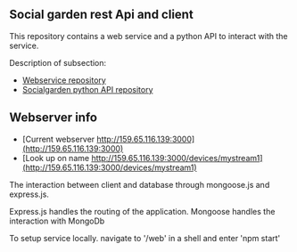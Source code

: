 ## Social garden rest Api and client
This repository contains a web service and a python API to interact with the service.

Description of subsection:

* [Webservice repository](https://github.com/RohlederCPH/socialgarden/tree/master/web)
* [Socialgarden python API repository](https://github.com/RohlederCPH/socialgarden/tree/master/python)


## Webserver info
* [Current webserver http://159.65.116.139:3000](http://159.65.116.139:3000)
* [Look up on name http://159.65.116.139:3000/devices/mystream1](http://159.65.116.139:3000/devices/mystream1)

The interaction between client and database through mongoose.js and express.js.

Express.js handles the routing of the application.
Mongoose handles the interaction with MongoDb

To setup service locally. navigate to '/web' in a shell and enter 'npm start'


